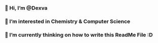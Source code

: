 ### 👋 Hi, I’m @Dexva
### 👀 I’m interested in Chemistry & Computer Science
### 🌱 I’m currently thinking on how to write this ReadMe File :D

